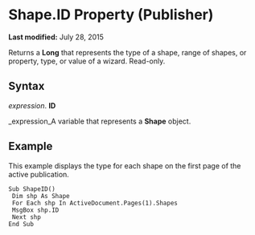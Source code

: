 
# Shape.ID Property (Publisher)

 **Last modified:** July 28, 2015

Returns a  **Long** that represents the type of a shape, range of shapes, or property, type, or value of a wizard. Read-only.

## Syntax

 _expression_. **ID**

 _expression_A variable that represents a  **Shape** object.


## Example

This example displays the type for each shape on the first page of the active publication.


```
Sub ShapeID() 
 Dim shp As Shape 
 For Each shp In ActiveDocument.Pages(1).Shapes 
 MsgBox shp.ID 
 Next shp 
End Sub
```

